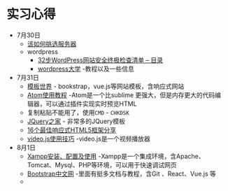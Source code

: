 # 实习心得

* 7月30日
  * [该如何挑选服务器](https://blog.csdn.net/qq_37187976/article/details/81011659)  
  * wordpress
    * [32步WordPress网站安全终极检查清单 – 目录](http://wpchina.org/32-step-checklist-security-your-wordpress-site-5076/)  
    * [wordpress大学](https://www.wpdaxue.com/) -教程以及一些信息
* 7月31日
  * [模板世界](http://www.templatesy.com) - bookstrap，vue.js等网站模板，含响应式网站
  * [Atom使用教程](http://wiki.jikexueyuan.com/project/atom/)  -Atom是一个比sublime 更强大，但是内存更大的代码编辑器，可以通过插件实现实时预览HTML
  * 复制粘贴不能用了，使用`CMD` - `CHKDSK`  
  * [JQuery之家](http://www.htmleaf.com/) - 非常多的JQuery模板
  * [16个最佳响应式HTML5框架分享](http://www.runoob.com/w3cnote/16-best-free-responsive-html5-frameworks.html)
  * [video.js使用技巧](https://www.awaimai.com/2053.html)  -video.js是一个视频播放器
* 8月1日
  * [Xampp安装、配置及使用](https://blog.csdn.net/liuxiaoniudechuntian/article/details/52800551) -Xampp是一个集成环境，含Apache、Tomcat、Mysql、PHP等环境，可以用于快速调试网页
  * [Bootstrap中文网](http://www.bootcss.com/)  -里面有挺多文档与教程，含Git 、React、Vue.js 等  
  * 


